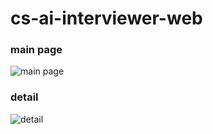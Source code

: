 # cs-ai-interviewer-web

### main page
![main page](https://github.com/user-attachments/assets/74daad85-f04b-4cae-a423-1ae092161c9d)

### detail
![detail](https://github.com/user-attachments/assets/fe4640e7-c9ee-48d5-a52c-25438ba14c86)
